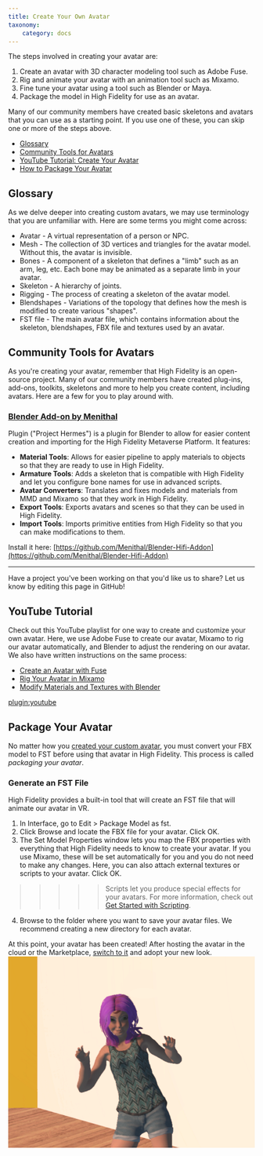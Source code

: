 ```yaml
---
title: Create Your Own Avatar
taxonomy:
    category: docs
---
```


The steps involved in creating your avatar are:

1. Create an avatar with 3D character modeling tool such as Adobe Fuse. 
2. Rig and animate your avatar with an animation tool such as Mixamo.
3. Fine tune your avatar using a tool such as Blender or Maya.
4. Package the model in High Fidelity for use as an avatar.

Many of our community members have created basic skeletons and avatars that you can use as a starting point. If you use one of these, you can skip one or more of the steps above. 

* [Glossary](#glossary)
* [Community Tools for Avatars](#community-tools-for-avatars)
* [YouTube Tutorial: Create Your Avatar](#youtube-tutorial)
* [How to Package Your Avatar](#how-to-package-your-avatar)




## Glossary

As we delve deeper into creating custom avatars, we may use terminology that you are unfamiliar with. Here are some terms you might come across:

* Avatar - A virtual representation of a person or NPC.
* Mesh - The collection of 3D vertices and triangles for the avatar model. Without this, the avatar is invisible.
* Bones - A component of a skeleton that defines a "limb" such as an arm, leg, etc. Each bone may be animated as a separate limb in your avatar.
* Skeleton - A hierarchy of joints.
* Rigging - The process of creating a skeleton of the avatar model.
* Blendshapes - Variations of the topology that defines how the mesh is modified to create various "shapes".
* FST file - The main avatar file, which contains information about the skeleton, blendshapes, FBX file and textures used by an avatar.


## Community Tools for Avatars
As you're creating your avatar, remember that High Fidelity is an open-source project. Many of our community members have created plug-ins, add-ons, toolkits, skeletons and more to help you create content, including avatars. Here are a few for you to play around with.

### [Blender Add-on by Menithal](https://github.com/Menithal/Blender-Hifi-Addon)

Plugin ("Project Hermes") is a plugin for Blender to allow for easier content creation and importing for the High Fidelity Metaverse Platform. It features: 

- **Material Tools**: Allows for easier pipeline to apply materials to objects so that they are ready to use in High Fidelity.
- **Armature Tools**: Adds a skeleton that is compatible with High Fidelity and let you configure bone names for use in advanced scripts.
- **Avatar Converters**: Translates and fixes models and materials from MMD and Mixamo so that they work in High Fidelity.
- **Export Tools**: Exports avatars and scenes so that they can be used in High Fidelity.
- **Import Tools**: Imports primitive entities from High Fidelity so that you can make modifications to them.

Install it here: [https://github.com/Menithal/Blender-Hifi-Addon](https://github.com/Menithal/Blender-Hifi-Addon)

---
Have a project you've been working on that you'd like us to share? Let us know by editing this page in GitHub! 

## YouTube Tutorial

Check out this YouTube playlist for one way to create and customize your own avatar. Here, we use Adobe Fuse to create our avatar, Mixamo to rig our avatar automatically, and Blender to adjust the rendering on our avatar. We also have written instructions on the same process: 

* [Create an Avatar with Fuse](./fuse-tutorial)
* [Rig Your Avatar in Mixamo](./mixamo-tutorial)
* [Modify Materials and Textures with Blender](./blender-tutorial)

[plugin:youtube](https://www.youtube.com/watch?v=6NfiH4rdVRM)

## Package Your Avatar

No matter how you [created your custom avatar](../), you must convert your FBX model to FST before using that avatar in High Fidelity. This process is called *packaging your avatar*.

### Generate an FST File
High Fidelity provides a built-in tool that will create an FST file that will animate our avatar in VR. 

1. In Interface, go to Edit > Package Model as fst.
2. Click Browse and locate the FBX file for your avatar. Click OK. 
3. The Set Model Properties window lets you map the FBX properties with everything that High Fidelity needs to know to create your avatar. If you use Mixamo, these will be set automatically for you and you do not need to make any changes. Here, you can also attach external textures or scripts to your avatar. Click OK.
>>>>>Scripts let you produce special effects for your avatars. For more information, check out [Get Started with Scripting](https://docs.highfidelity.com/learn-with-us/get-started-with-scripting).
4. Browse to the folder where you want to save your avatar files. We recommend creating a new directory for each avatar. 

At this point, your avatar has been created! After hosting the avatar in the cloud or the Marketplace, [switch to it](../change-avatar#use-your-own-custom-avatar) and adopt your new look. ![](imported-avatar.png)
